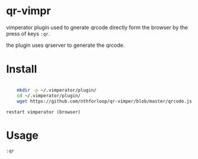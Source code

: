 qr-vimpr
========

vimperator plugin used to gnerate qrcode 
directly form the browser by the press of keys `:qr`.


the plugin uses qrserver to generate the qrcode.


Install
=======

```bash

    mkdir -p ~/.vimperator/plugin/
    cd ~/.vimperator/plugin/
    wget https://github.com/nthforloop/qr-vimper/blob/master/qrcode.js
```

    restart vimperator (browser)

Usage 
=====

    :qr



